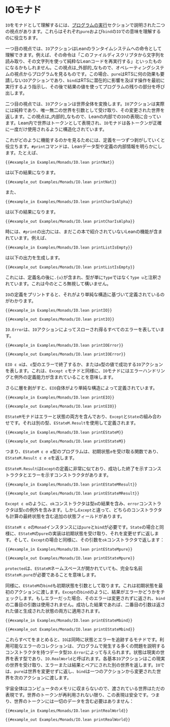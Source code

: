 # IOモナド

`IO`をモナドとして理解するには、[プログラムの実行](../hello-world/running-a-program.md)セクションで説明された二つの視点があります。これらはそれぞれ`pure`および`bind`の`IO`での意味を理解するのに役立ちます。

一つ目の視点では、`IO`アクションはLeanのランタイムシステムへの命令として理解できます。例えば、その命令は「このファイルディスクリプタから文字列を読み取り、その文字列を使って純粋なLeanコードを再実行する」といったものになるかもしれません。この視点は_外部的_なもので、オペレーティングシステムの視点からプログラムを見るものです。この場合、`pure`はRTSに何の効果も要請しない`IO`アクションであり、`bind`はRTSに潜在的に影響を及ぼす操作を最初に実行するよう指示し、その後で結果の値を使ってプログラムの残りの部分を呼び出します。

二つ目の視点では、`IO`アクションは世界全体を変換します。`IO`アクションは実際には純粋であり、唯一無二の世界を引数として受け取り、その変更された世界を返します。この視点は_内部的_なもので、Leanの内部での`IO`の表現に合っています。Lean内で世界はトークンとして表現され、`IO`モナドは各トークンが正確に一度だけ使用されるように構造化されています。

これがどのように機能するのかを見るためには、定義を一つずつ剥がしていくと役立ちます。`#print`コマンドは、Leanデータ型や定義の内部情報を明らかにします。たとえば、
```lean
{{#example_in Examples/Monads/IO.lean printNat}}
```
は以下の結果になります。
```output info
{{#example_out Examples/Monads/IO.lean printNat}}
```
また、
```lean
{{#example_in Examples/Monads/IO.lean printCharIsAlpha}}
```
は以下の結果になります。
```output info
{{#example_out Examples/Monads/IO.lean printCharIsAlpha}}
```

時には、`#print`の出力には、まだこの本で紹介されていないLeanの機能が含まれています。例えば、
```lean
{{#example_in Examples/Monads/IO.lean printListIsEmpty}}
```
は以下の出力を生成します。
```output info
{{#example_out Examples/Monads/IO.lean printListIsEmpty}}
```
これには、定義名の後に`.{u}`が含まれ、型が単に`Type`ではなく`Type u`と注釈されています。これは今のところ無視して構いません。

`IO`の定義をプリントすると、それがより単純な構造に基づいて定義されているのがわかります。
```lean
{{#example_in Examples/Monads/IO.lean printIO}}
```
```output info
{{#example_out Examples/Monads/IO.lean printIO}}
```
`IO.Error`は、`IO`アクションによってスローされ得るすべてのエラーを表しています。
```lean
{{#example_in Examples/Monads/IO.lean printIOError}}
```
```output info
{{#example_out Examples/Monads/IO.lean printIOError}}
```
`EIO ε α`は、`ε`型のエラーで終了するか、または`α`型の値で成功する`IO`アクションを表します。これは、`Except ε`モナドと同様に、`IO`モナドにはエラーハンドリングと例外の定義能力が含まれていることを意味します。

さらに層を剥がすと、`EIO`自体がより単純な構造によって定義されています。
```lean
{{#example_in Examples/Monads/IO.lean printEIO}}
```
```output info
{{#example_out Examples/Monads/IO.lean printEIO}}
```
`EStateM`モナドはエラーと状態の両方を含んでおり、`Except`と`State`の組み合わせです。それは別の型、`EStateM.Result`を使用して定義されます。
```lean
{{#example_in Examples/Monads/IO.lean printEStateM}}
```
```output info
{{#example_out Examples/Monads/IO.lean printEStateM}}
```
つまり、`EStateM ε σ α`型のプログラムは、初期状態`σ`を受け取る関数であり、`EStateM.Result ε σ α`を返します。

`EStateM.Result`は`Except`の定義に非常に似ており、成功した終了を示すコンストラクタとエラーを示すコンストラクタがあります。
```lean
{{#example_in Examples/Monads/IO.lean printEStateMResult}}
```
```output info
{{#example_out Examples/Monads/IO.lean printEStateMResult}}
```
`Except ε α`のように、`ok`コンストラクタは型`α`の結果を含み、`error`コンストラクタは型`ε`の例外を含みます。しかし`Except`と違って、どちらのコンストラクタも計算の最終状態を含む追加の状態フィールドがあります。

`EStateM ε σ`の`Monad`インスタンスには`pure`と`bind`が必要です。`State`の場合と同様に、`EStateM`の`pure`の実装は初期状態を受け取り、それを変更せずに返します。そして、`Except`の場合と同様に、その引数を`ok`コンストラクタで返します：
```lean
{{#example_in Examples/Monads/IO.lean printEStateMpure}}
```
```output info
{{#example_out Examples/Monads/IO.lean printEStateMpure}}
```
`protected`は、`EStateM`ネームスペースが開かれていても、完全な名前`EStateM.pure`が必要であることを意味します。

同様に、`EStateM`の`bind`も初期状態を引数として取ります。これは初期状態を最初のアクションに渡します。`Except`の`bind`のように、結果がエラーかどうかをチェックします。もしエラーだった場合、そのエラーは変更されずに返され、`bind`の二番目の引数は使用されません。成功した結果であれば、二番目の引数は返された値と生成された状態の両方に適用されます。
```lean
{{#example_in Examples/Monads/IO.lean printEStateMbind}}
```
```output info
{{#example_out Examples/Monads/IO.lean printEStateMbind}}
```

これらすべてをまとめると、`IO`は同時に状態とエラーを追跡するモナドです。利用可能なエラーのコレクションは、プログラムで発生する多くの問題を説明するコンストラクタを持つデータ型`IO.Error`によって与えられます。状態は現実の世界を表す型であり、`IO.RealWorld`と呼ばれます。各基本`IO`アクションはこの現実の世界を受け取り、エラーまたは結果とペアにされた別の世界を返します。`IO`では、`pure`は世界を変更せずに返し、`bind`は一つのアクションから変更された世界を次のアクションに渡します。

宇宙全体はコンピュータのメモリに収まらないので、渡されている世界はただの表現です。世界のトークンが再利用されない限り、この表現は安全です。つまり、世界のトークンには一切のデータを含む必要はありません：
```lean
{{#example_in Examples/Monads/IO.lean printRealWorld}}
```
```output info
{{#example_out Examples/Monads/IO.lean printRealWorld}}
```